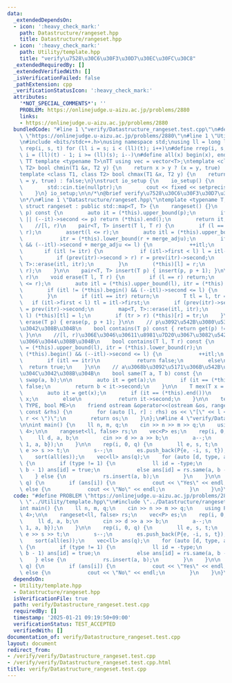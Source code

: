 ```yaml
---
data:
  _extendedDependsOn:
  - icon: ':heavy_check_mark:'
    path: Datastructure/rangeset.hpp
    title: Datastructure/rangeset.hpp
  - icon: ':heavy_check_mark:'
    path: Utility/template.hpp
    title: "verify\u7528\u30C6\u30F3\u30D7\u30EC\u30FC\u30C8"
  _extendedRequiredBy: []
  _extendedVerifiedWith: []
  _isVerificationFailed: false
  _pathExtension: cpp
  _verificationStatusIcon: ':heavy_check_mark:'
  attributes:
    '*NOT_SPECIAL_COMMENTS*': ''
    PROBLEM: https://onlinejudge.u-aizu.ac.jp/problems/2880
    links:
    - https://onlinejudge.u-aizu.ac.jp/problems/2880
  bundledCode: "#line 1 \"verify/Datastructure_rangeset.test.cpp\"\n#define PROBLEM\
    \ \"https://onlinejudge.u-aizu.ac.jp/problems/2880\"\n#line 1 \"Utility/template.hpp\"\
    \n#include <bits/stdc++.h>\nusing namespace std;\nusing ll = long long;\n#define\
    \ rep(i, s, t) for (ll i = s; i < (ll)(t); i++)\n#define rrep(i, s, t) for (ll\
    \ i = (ll)(t) - 1; i >= (ll)(s); i--)\n#define all(x) begin(x), end(x)\n\n#define\
    \ TT template <typename T>\nTT using vec = vector<T>;\ntemplate <class T1, class\
    \ T2> bool chmin(T1 &x, T2 y) {\n    return x > y ? (x = y, true) : false;\n}\n\
    template <class T1, class T2> bool chmax(T1 &x, T2 y) {\n    return x < y ? (x\
    \ = y, true) : false;\n}\nstruct io_setup {\n    io_setup() {\n        ios::sync_with_stdio(false);\n\
    \        std::cin.tie(nullptr);\n        cout << fixed << setprecision(15);\n\
    \    }\n} io_setup;\n\n/*\n@brief verify\u7528\u30C6\u30F3\u30D7\u30EC\u30FC\u30C8\
    \n*/\n#line 1 \"Datastructure/rangeset.hpp\"\ntemplate <typename T, bool merge_adju>\
    \ struct rangeset : public std::map<T, T> {\n    rangeset() {}\n    auto get(T\
    \ p) const {\n        auto it = (*this).upper_bound(p);\n        if (it == (*this).begin()\
    \ || (--it)->second <= p) return (*this).end();\n        return it;\n    }\n\n\
    \    //[l, r)\n    pair<T, T> insert(T l, T r) {\n        if (l == r) return make_pair(l,\
    \ r);\n        assert(l <= r);\n        auto itl = (*this).upper_bound(l),\n \
    \            itr = (*this).lower_bound(r + merge_adju);\n        if (itl != (*this).begin()\
    \ && (--itl)->second + merge_adju <= l) {\n            ++itl;\n        }\n\n \
    \       if (itl != itr) {\n            if (itl->first < l) l = itl->first;\n \
    \           if (prev(itr)->second > r) r = prev(itr)->second;\n            map<T,\
    \ T>::erase(itl, itr);\n        }\n        (*this)[l] = r;\n        return make_pair(l,\
    \ r);\n    }\n\n    pair<T, T> insert(T p) { insert(p, p + 1); }\n\n    //[l,\
    \ r)\n    void erase(T l, T r) {\n        if (l == r) return;\n        assert(l\
    \ <= r);\n        auto itl = (*this).upper_bound(l), itr = (*this).lower_bound(r);\n\
    \        if (itl != (*this).begin() && (--itl)->second <= l) {\n            ++itl;\n\
    \        }\n        if (itl == itr) return;\n        T tl = l, tr = r;\n     \
    \   if (itl->first < l) tl = itl->first;\n        if (prev(itr)->second > r) tr\
    \ = prev(itr)->second;\n        map<T, T>::erase(itl, itr);\n        if (tl <\
    \ l) (*this)[tl] = l;\n        if (tr > r) (*this)[r] = tr;\n    }\n\n    void\
    \ erase(T p) { erase(p, p + 1); }\n\n    // p\u3092\u542B\u3080\u533A\u9593\u304C\
    \u3042\u308B\u304B\n    bool contains(T p) const { return get(p) != (*this).end();\
    \ }\n\n    //[l, r)\u306E\u3046\u30611\u8981\u7D20\u3067\u3082\u542B\u307E\u308C\
    \u3066\u3044\u308B\u304B\n    bool contains(T l, T r) const {\n        auto itl\
    \ = (*this).upper_bound(l), itr = (*this).lower_bound(r);\n        if (itl !=\
    \ (*this).begin() && (--itl)->second <= l) {\n            ++itl;\n        }\n\
    \        if (itl == itr)\n            return false;\n        else\n          \
    \  return true;\n    }\n\n    // a\u3068b\u3092\u5171\u306B\u542B\u3080\u533A\u9593\
    \u304C\u3042\u308B\u304B\n    bool same(T a, T b) const {\n        if (a > b)\
    \ swap(a, b);\n\n        auto it = get(a);\n        if (it == (*this).end()) return\
    \ false;\n        return b < it->second;\n    }\n\n    T mex(T x = 0) const {\n\
    \        auto it = get(x);\n        if (it == (*this).end())\n            return\
    \ x;\n        else\n            return it->second;\n    }\n\n    template <typename\
    \ TYPE, bool ME>\n    friend ostream &operator<<(ostream &os, rangeset<TYPE, ME>\
    \ const &rhs) {\n        for (auto [l, r] : rhs) os << \"[\" << l << \", \" <<\
    \ r << \")\";\n        return os;\n    }\n};\n#line 4 \"verify/Datastructure_rangeset.test.cpp\"\
    \n\nint main() {\n    ll n, m, q;\n    cin >> n >> m >> q;\n    using P = array<ll,\
    \ 4>;\n\n    rangeset<ll, false> rs;\n    vec<P> es;\n    rep(i, 0, m) {\n   \
    \     ll d, a, b;\n        cin >> d >> a >> b;\n        a--;\n        es.push_back(P{d,\
    \ 1, a, b});\n    }\n\n    rep(i, 0, q) {\n        ll e, s, t;\n        cin >>\
    \ e >> s >> t;\n        s--;\n        es.push_back(P{e, -i, s, t});\n    }\n\n\
    \    sort(all(es));\n    vec<ll> ans(q);\n    for (auto [d, type, a, b] : es)\
    \ {\n        if (type != 1) {\n            ll id = -type;\n            if(a >=\
    \ b - 1) ans[id] = true;\n            else ans[id] = rs.same(a, b - 1);\n    \
    \    } else {\n            rs.insert(a, b);\n        }\n    }\n\n    rep(i, 0,\
    \ q) {\n        if (ans[i]) {\n            cout << \"Yes\" << endl;\n        }\
    \ else {\n            cout << \"No\" << endl;\n        }\n    }\n}\n"
  code: "#define PROBLEM \"https://onlinejudge.u-aizu.ac.jp/problems/2880\"\n#include\
    \ \"../Utility/template.hpp\"\n#include \"../Datastructure/rangeset.hpp\"\n\n\
    int main() {\n    ll n, m, q;\n    cin >> n >> m >> q;\n    using P = array<ll,\
    \ 4>;\n\n    rangeset<ll, false> rs;\n    vec<P> es;\n    rep(i, 0, m) {\n   \
    \     ll d, a, b;\n        cin >> d >> a >> b;\n        a--;\n        es.push_back(P{d,\
    \ 1, a, b});\n    }\n\n    rep(i, 0, q) {\n        ll e, s, t;\n        cin >>\
    \ e >> s >> t;\n        s--;\n        es.push_back(P{e, -i, s, t});\n    }\n\n\
    \    sort(all(es));\n    vec<ll> ans(q);\n    for (auto [d, type, a, b] : es)\
    \ {\n        if (type != 1) {\n            ll id = -type;\n            if(a >=\
    \ b - 1) ans[id] = true;\n            else ans[id] = rs.same(a, b - 1);\n    \
    \    } else {\n            rs.insert(a, b);\n        }\n    }\n\n    rep(i, 0,\
    \ q) {\n        if (ans[i]) {\n            cout << \"Yes\" << endl;\n        }\
    \ else {\n            cout << \"No\" << endl;\n        }\n    }\n}\n"
  dependsOn:
  - Utility/template.hpp
  - Datastructure/rangeset.hpp
  isVerificationFile: true
  path: verify/Datastructure_rangeset.test.cpp
  requiredBy: []
  timestamp: '2025-01-21 09:19:50+09:00'
  verificationStatus: TEST_ACCEPTED
  verifiedWith: []
documentation_of: verify/Datastructure_rangeset.test.cpp
layout: document
redirect_from:
- /verify/verify/Datastructure_rangeset.test.cpp
- /verify/verify/Datastructure_rangeset.test.cpp.html
title: verify/Datastructure_rangeset.test.cpp
---
```

